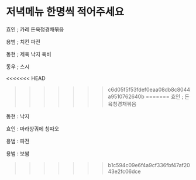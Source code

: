 # 저녁메뉴 한명씩 적어주세요

효인 ; 카레 돈육청경채볶음

용범 ; 치킨 파전

동현 ; 제육 낙지 육비

동우 ; 스시

<<<<<<< HEAD
>>>>>>> c6d05f5f53fdef0eaa08db8c8044a9510762640b
=======
효인 ; 돈육청경채볶음

동현 : 낙지

효인 : 마라샹궈에 칭따오

용범 : 파전

용범 : 보쌈
>>>>>>> b1c594c09e6f4a9cf336fbf47af2043e2fc06dce

